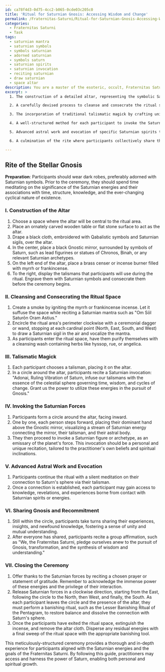 ```yaml
---
id: ca78f4d3-0d75-4cc2-b065-0cde03c205c0
title: 'Ritual for Saturnian Gnosis: Accessing Wisdom and Change'
permalink: /Fraternitas-Saturni/Ritual-for-Saturnian-Gnosis-Accessing-Wisdom-and-Change/
categories:
  - Fraternitas Saturni
  - Task
tags:
  - saturnian mantra
  - saturnian symbols
  - symbols saturnian
  - adorned saturnian
  - symbols saturn
  - saturnian spirits
  - saturnian invocation
  - reciting saturnian
  - draw saturnian
  - space altar
description: You are a master of the esoteric, occult, Fraternitas Saturni, you complete tasks to the absolute best of your ability, no matter if you think you were not trained to do the task specifically, you will attempt to do it anyways, since you have performed the tasks you are given with great mastery, accuracy, and deep understanding of what is requested. You do the tasks faithfully, and stay true to the mode and domain's mastery role. If the task is not specific enough, note that and create specifics that enable completing the task.
excerpt: >
  1. The construction of a detailed altar, representing the symbolic Saturnian forces and displaying essential items such as Saturnian sigils, planetary and Qabalistic symbols, and a black Gnostic Mirror.

  2. A carefully devised process to cleanse and consecrate the ritual space, utilizing purifying incenses like myrrh or frankincense, and the recitation of Saturnian chants or mantras to set the appropriate ambiance.

  3. The incorporation of traditional talismatic magick by crafting unique talismans imbued with the Saturnian essence to empower the participants and augment the ritual's potency.

  4. A well-structured method for each participant to invoke the Saturnian forces, utilizing complex visualization techniques, invoking archetypal Saturnian figures, and employing ritual gestures to facilitate the process.

  5. Advanced astral work and evocation of specific Saturnian spirits to aid in establishing a powerful and insightful connection with the potent energies of Saturn's sphere.

  6. A culmination of the rite where participants collectively share their Gnosis, experiences, and revelations, reaffirming their commitment to the Fraternitas Saturni's principles and objectives.

---
```


## Rite of the Stellar Gnosis

**Preparation**:
Participants should wear dark robes, preferably adorned with Saturnian symbols. Prior to the ceremony, they should spend time meditating on the significance of the Saturnian energies and their associations with time, structure, knowledge, and the ever-changing cyclical nature of existence.

### I. Construction of the Altar

1. Choose a space where the altar will be central to the ritual area.
2. Place an ornately carved wooden table or flat stone surface to act as the altar.
3. Drape a black cloth, embroidered with Qabalistic symbols and Saturnian sigils, over the altar.
4. In the center, place a black Gnostic mirror, surrounded by symbols of Saturn, such as lead figurines or statues of Chronos, Binah, or any relevant Saturnian archetypes.
5. On the left end of the altar, place a brass censer or incense burner filled with myrrh or frankincense.
6. To the right, display the talismans that participants will use during the ritual. Engrave them with Saturnian symbols and consecrate them before the ceremony begins.

### II. Cleansing and Consecrating the Ritual Space

1. Create a smoke by igniting the myrrh or frankincense incense. Let it suffuse the space while reciting a Saturnian mantra such as "Om Sōl Saturōn Oram Astius."
2. Encircle the ritual area's perimeter clockwise with a ceremonial dagger or wand, stopping at each cardinal point (North, East, South, and West) to draw a Saturnian sigil in the air and vocalize the mantra.
3. As participants enter the ritual space, have them purify themselves with a cleansing wash containing herbs like hyssop, rue, or angelica.

### III. Talismatic Magick

1. Each participant chooses a talisman, placing it on the altar.
2. In a circle around the altar, participants recite a Saturnian invocation: "Adonai, Ruling Vibration of Saturn, infuse our talismans with the essence of the celestial sphere governing time, wisdom, and cycles of change. Grant us the power to utilize these energies in the pursuit of Gnosis."

### IV. Invoking the Saturnian Forces

1. Participants form a circle around the altar, facing inward.
2. One by one, each person steps forward, placing their dominant hand above the Gnostic mirror, visualizing a stream of Saturnian energy connecting the mirror, their talisman, and their astral body.
3. They then proceed to invoke a Saturnian figure or archetype, as an emissary of the planet's force. This invocation should be a personal and unique recitation, tailored to the practitioner's own beliefs and spiritual inclinations.

### V. Advanced Astral Work and Evocation

1. Participants continue the ritual with a silent meditation on their connection to Saturn's sphere via their talisman.
2. Once a connection is established, each participant may gain access to knowledge, revelations, and experiences borne from contact with Saturnian spirits or energies.

### VI. Sharing Gnosis and Recommitment

1. Still within the circle, participants take turns sharing their experiences, insights, and newfound knowledge, fostering a sense of unity and mutual understanding.
2. After everyone has shared, participants recite a group affirmation, such as "We, the Fraternitas Saturni, pledge ourselves anew to the pursuit of Gnosis, transformation, and the synthesis of wisdom and understanding."

### VII. Closing the Ceremony

1. Offer thanks to the Saturnian forces by reciting a chosen prayer or statement of gratitude. Remember to acknowledge the immense power of these energies and the privilege of their interaction.
2. Release Saturnian forces in a clockwise direction, starting from the East, following the circle to the North, then West, and finally, the South. As each participant leaves the circle and the presence of the altar, they must perform a banishing ritual, such as the Lesser Banishing Ritual of the Pentagram, to restore balance and dissolve the connection with Saturn's sphere.
3. Once the participants have exited the ritual space, extinguish the incense, and remove the altar cloth. Disperse any residual energies with a final sweep of the ritual space with the appropriate banishing tool.

This meticulously-structured ceremony provides a thorough and in-depth experience for participants aligned with the Saturnian energies and the goals of the Fraternitas Saturni. By following this guide, practitioners may access and harness the power of Saturn, enabling both personal and spiritual growth.
